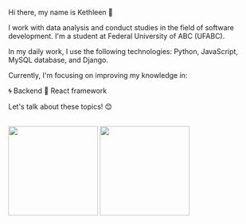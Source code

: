 Hi there, my name is Kethleen 👋

I work with data analysis and conduct studies in the field of software development. I'm a student at Federal University of ABC (UFABC).

In my daily work, I use the following technologies: Python, JavaScript, MySQL database, and Django.

Currently, I'm focusing on improving my knowledge in:

🌀 Backend
🎨 React framework

Let's talk about these topics! 😊

<div style="display: inline_block"><br>
  <img height="180em" src="https://github-readme-stats.vercel.app/api?username=kettaraujo&show_icons=true&theme=dracula&include_all_commits=true&count_private=true"/>
  <img height="180em" src="https://github-readme-stats.vercel.app/api/top-langs/?username=kettaraujo&layout=compact&langs_count=6&theme=dracula"/>
</div>
